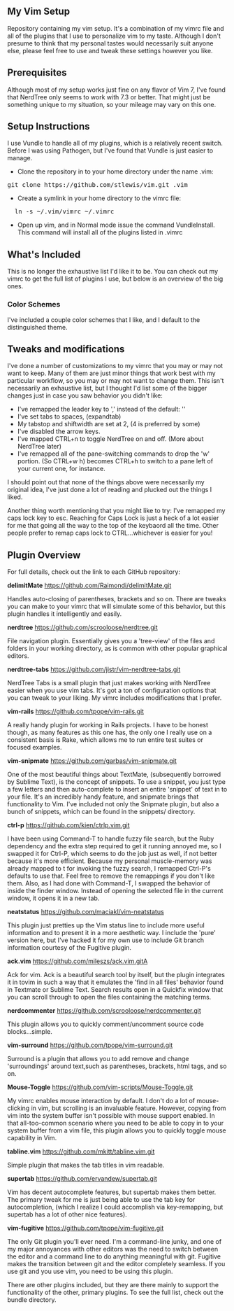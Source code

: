 ## My Vim Setup

Repository containing my vim setup.  It's a combination of my vimrc file and all of the plugins that I use to personalize vim to my taste. Although I don't presume to think that my personal tastes would necessarily suit anyone else, please feel free to use and tweak these settings however you like.

## Prerequisites

Although most of my setup works just fine on any flavor of Vim 7, I've found that NerdTree only seems to work with 7.3 or better.  That might just be something unique to my situation, so your mileage may vary on this one.


## Setup Instructions

I use Vundle to handle all of my plugins, which is a relatively recent switch.  Before I was using Pathogen, but I've found that Vundle is just easier to manage.

* Clone the repository in to your home directory under the name .vim:
<pre>git clone https://github.com/stlewis/vim.git .vim</pre>

* Create a symlink in your home directory to the vimrc file:

<pre>
  ln -s ~/.vim/vimrc ~/.vimrc
</pre>

* Open up vim, and in Normal mode issue the command VundleInstall.  This command will install all of the plugins listed in .vimrc


## What's Included

This is no longer the exhaustive list I'd like it to be.  You can check out my vimrc to get the full list of plugins I use, but below is an overview of the big ones.

### Color Schemes

I've included a couple color schemes that I like, and I default to the distinguished theme. 

## Tweaks and modifications 

I've done a number of customizations to my vimrc that you may or may not want to keep. Many of them are just minor things that work best with my particular workflow, so you may or may not want to change them. This isn't necessarily an exhaustive list, but I thought I'd list some of the bigger changes just in case you saw behavior you didn't like:

* I've remapped the leader key to ',' instead of the default: '\'
* I've set tabs to spaces, (expandtab)
* My tabstop and shiftwidth are set at 2, (4 is preferred by some)
* I've disabled the arrow keys. 
* I've mapped CTRL+n to toggle NerdTree on and off. (More about NerdTree later)
* I've remapped all of the pane-switching commands to drop the 'w' portion. (So CTRL+w h) becomes CTRL+h to switch to a pane left of your current one, for instance.

I should point out that none of the things above were necessarily my original idea, I've just done a lot of reading and plucked out the things I liked.

Another thing worth mentioning that you might like to try:  I've remapped my caps lock key to esc.  Reaching for Caps Lock is just a heck of a lot easier for me that going all the way to the top of the keybaord all the time.  Other people prefer to remap caps lock to CTRL...whichever is easier for you!

## Plugin Overview

For full details, check out the link to each GitHub repository:

**delimitMate**
https://github.com/Raimondi/delimitMate.git

Handles auto-closing of parentheses, brackets and so on.  There are tweaks you can make to your vimrc that will simulate some of this behavior, but this plugin handles it intelligently and easily.

**nerdtree**
https://github.com/scrooloose/nerdtree.git

File navigation plugin. Essentially gives you a 'tree-view' of the files and folders in your working directory, as is common with other popular graphical editors.

**nerdtree-tabs**
https://github.com/jistr/vim-nerdtree-tabs.git

NerdTree Tabs is a small plugin that just makes working with NerdTree easier when you use vim tabs. It's got a ton of configuration options that you can tweak to your liking. My vimrc includes modifications that I prefer.

**vim-rails**
https://github.com/tpope/vim-rails.git

A really handy plugin for working in Rails projects. I have to be honest though, as many features as this one has, the only one I really use on a consistent basis is Rake, which allows me to run entire test suites or focused examples.

**vim-snipmate**
https://github.com/garbas/vim-snipmate.git

One of the most beautiful things about TextMate, (subsequently borrowed by Sublime Text), is the concept of snippets. To use a snippet, you just type a few letters and then auto-complete to insert an entire 'snippet' of text in to your file.  It's an incredibly handy feature, and snipmate brings that functionality to Vim.  I've included not only the Snipmate plugin, but also a bunch of snippets, which can be found in the snippets/ directory.

**ctrl-p**
https://github.com/kien/ctrlp.vim.git

I have been using Command-T to handle fuzzy file search, but the Ruby dependency and the extra step required to get it running annoyed me, so I swapped it for Ctrl-P,   which seems to do the job just as well, if not better because it's more efficient. Because my personal muscle-memory was already mapped to <Leader>t for invoking the    fuzzy search, I remapped Ctrl-P's defaults to use that.  Feel free to remove the remappings if you don't like them.  Also, as I had done with Command-T, I swapped the   behavior of <cr> inside the finder window.  Instead of opening the selected file in the current window, it opens it in a new tab.

**neatstatus**
https://github.com/maciakl/vim-neatstatus

This plugin just pretties up the Vim status line to include more useful information and to present it in a more aesthetic way.  I include the 'pure' version here, but I've hacked it for my own use to include Git branch information courtesy of the Fugitive plugin.

**ack.vim**
https://github.com/mileszs/ack.vim.gitA

Ack for vim. Ack is a beautiful search tool by itself, but the plugin integrates it in tovim in such a way that it emulates the 'find in all files' behavior found in Textmate or Sublime Text. Search results open in a Quickfix window that you can scroll through to open the files containing the matching terms.

**nerdcommenter**
https://github.com/scrooloose/nerdcommenter.git

This plugin allows you to quickly comment/uncomment source code blocks...simple.

**vim-surround**
https://github.com/tpope/vim-surround.git

Surround is a plugin that allows you to add remove and change 'surroundings' around text,such as parentheses, brackets, html tags, and so on.

**Mouse-Toggle**
https://github.com/vim-scripts/Mouse-Toggle.git

My vimrc enables mouse interaction by default. I don't do a lot of mouse-clicking in vim, but scrolling is an invaluable feature.  However, copying from vim into the system buffer isn't possible with mouse support enabled.  In that all-too-common scenario where you need to be able to copy in to your system buffer from a vim file, this plugin allows you to quickly toggle mouse capability in Vim.

**tabline.vim**
https://github.com/mkitt/tabline.vim.git

Simple plugin that makes the tab titles in vim readable.

**supertab**
https://github.com/ervandew/supertab.git

Vim has decent autocomplete features, but supertab makes them better. The primary tweak for me is just being able to use the tab key for autocompletion, (which I realize I could accomplish via key-remapping, but supertab has a lot of other nice features).

**vim-fugitive**
https://github.com/tpope/vim-fugitive.git

The only Git plugin you'll ever need. I'm a command-line junky, and one of my major annoyances with other editors was the need to switch between the editor and a command line to do anything meaningful with git. Fugitive makes the transition between git and the editor completely seamless. If you use git and you use vim, you need to be using this plugin.


There are other plugins included, but they are there mainly to support the functionality of the other, primary plugins. To see the full list, check out the bundle directory.
